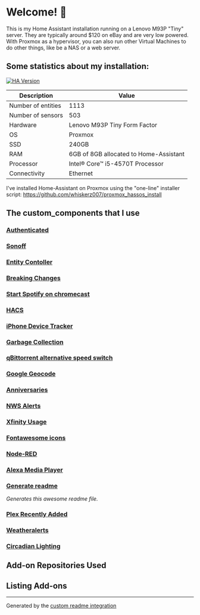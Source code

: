 # Welcome! 👋

This is my Home Assistant installation running on a Lenovo M93P "Tiny" server. They are typically around $120 on eBay and are very low powered. 
With Proxmox as a hypervisor, you can also run other Virtual Machines to do other things, like be a NAS or a web server. 

## Some statistics about my installation:

[![HA Version](https://img.shields.io/badge/Home%20Assistant-0.110.7-brightgreen)](https://github.com/home-assistant/home-assistant/releases/0.110.7)

Description | Value
-- | --
Number of entities | 1113
Number of sensors | 503
Hardware | Lenovo M93P Tiny Form Factor
OS | Proxmox
SSD | 240GB
RAM | 6GB of 8GB allocated to Home-Assistant
Processor | Intel® Core™ i5-4570T Processor
Connectivity | Ethernet


I've installed Home-Assistant on Proxmox using the "one-line" installer script:
https://github.com/whiskerz007/proxmox_hassos_install


## The custom_components that I use

### [Authenticated](https://github.com/custom-components/authenticated)

### [Sonoff](https://github.com/AlexxIT/SonoffLAN)

### [Entity Contoller](https://github.com/danobot/entity-controller/blob/master/README.md)

### [Breaking Changes](https://github.com/custom-components/breaking_changes)

### [Start Spotify on chromecast](https://github.com/fondberg/spotcast)

### [HACS](https://hacs.xyz/docs/configuration/start)

### [iPhone Device Tracker](https://github.com/mudape/iphonedetect)

### [Garbage Collection](https://github.com/bruxy70/Garbage-Collection/)

### [qBittorrent alternative speed switch](https://github.com/JurajNyiri/HomeAssistant-qBitTorrentAlternativeSpeed)

### [Google Geocode](https://github.com/gregoryduckworth/GoogleGeocode-HASS)

### [Anniversaries](https://github.com/pinkywafer/Anniversaries)

### [NWS Alerts](https://github.com/finity69x2/nws_alerts/)

### [Xfinity Usage](https://github.com/robert-alfaro/xfinity-usage)

### [Fontawesome icons]()

### [Node-RED](https://github.com/zachowj/node-red)

### [Alexa Media Player](https://github.com/custom-components/alexa_media_player/wiki)

### [Generate readme](https://github.com/custom-components/readme)

_Generates this awesome readme file._

### [Plex Recently Added](https://github.com/custom-components/sensor.plex_recently_added)

### [Weatheralerts](https://github.com/custom-components/weatheralerts)

### [Circadian Lighting](https://github.com/claytonjn/hass-circadian_lighting)


## Add-on Repositories Used



## Listing Add-ons


***

Generated by the [custom readme integration](https://github.com/custom-components/readme)


